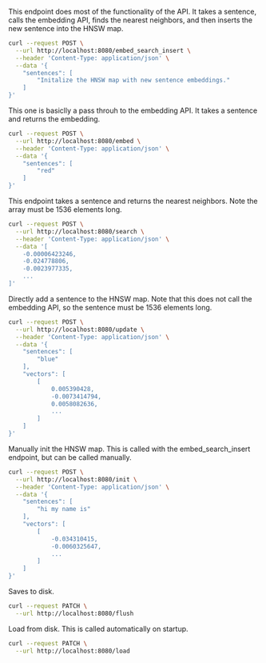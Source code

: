 This endpoint does most of the functionality of the API. It takes a sentence, calls the embedding API, finds the nearest neighbors, and then inserts the new sentence into the HNSW map.

```bash
curl --request POST \
  --url http://localhost:8080/embed_search_insert \
  --header 'Content-Type: application/json' \
  --data '{
	"sentences": [
		"Initalize the HNSW map with new sentence embeddings."
	]
}'
```

This one is basiclly a pass throuh to the embedding API. It takes a sentence and returns the embedding.

```bash
curl --request POST \
  --url http://localhost:8080/embed \
  --header 'Content-Type: application/json' \
  --data '{
	"sentences": [
		"red"
	]
}'
```

This endpoint takes a sentence and returns the nearest neighbors. Note the array must be 1536 elements long.

```bash
curl --request POST \
  --url http://localhost:8080/search \
  --header 'Content-Type: application/json' \
  --data '[
	-0.00006423246,
	-0.024778806,
	-0.0023977335,
    ...
]'
```

Directly add a sentence to the HNSW map. Note that this does not call the embedding API, so the sentence must be 1536 elements long.

```bash
curl --request POST \
  --url http://localhost:8080/update \
  --header 'Content-Type: application/json' \
  --data '{
	"sentences": [
		"blue"
	],
	"vectors": [
		[
			0.005390428,
			-0.0073414794,
			0.0058082636,
            ...
		]
	]
}'
```

Manually init the HNSW map. This is called with the embed_search_insert endpoint, but can be called manually.

```bash
curl --request POST \
  --url http://localhost:8080/init \
  --header 'Content-Type: application/json' \
  --data '{
	"sentences": [
		"hi my name is"
	],
	"vectors": [
		[
			-0.034310415,
			-0.0060325647,
            ...
	    ]
	]
}'
```

Saves to disk.

```bash
curl --request PATCH \
  --url http://localhost:8080/flush
```

Load from disk. This is called automatically on startup.


```bash
curl --request PATCH \
  --url http://localhost:8080/load
```